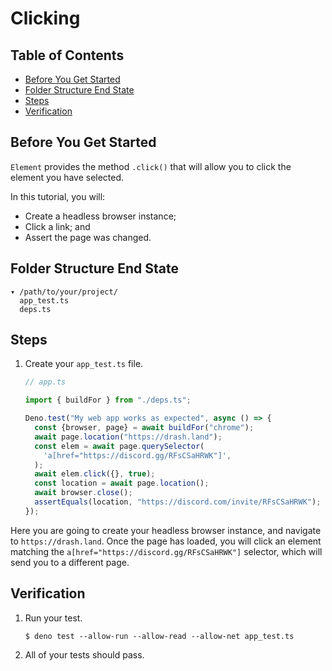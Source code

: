 # Clicking

## Table of Contents

- [Before You Get Started](#before-you-get-started)
- [Folder Structure End State](#folder-structure-end-state)
- [Steps](#steps)
- [Verification](#verification)

## Before You Get Started

`Element` provides the method `.click()` that will allow you to click the
element you have selected.

In this tutorial, you will:

- Create a headless browser instance;
- Click a link; and
- Assert the page was changed.

## Folder Structure End State

```text
▾ /path/to/your/project/
  app_test.ts
  deps.ts
```

## Steps

1. Create your `app_test.ts` file.

   ```typescript
   // app.ts

   import { buildFor } from "./deps.ts";

   Deno.test("My web app works as expected", async () => {
     const {browser, page} = await buildFor("chrome");
     await page.location("https://drash.land");
     const elem = await page.querySelector(
       'a[href="https://discord.gg/RFsCSaHRWK"]',
     );
     await elem.click({}, true);
     const location = await page.location();
     await browser.close();
     assertEquals(location, "https://discord.com/invite/RFsCSaHRWK");
   });
   ```

Here you are going to create your headless browser instance, and navigate to
`https://drash.land`. Once the page has loaded, you will click an element
matching the `a[href="https://discord.gg/RFsCSaHRWK"]` selector, which will send
you to a different page.

## Verification

1. Run your test.

   ```shell
   $ deno test --allow-run --allow-read --allow-net app_test.ts
   ```

2. All of your tests should pass.
